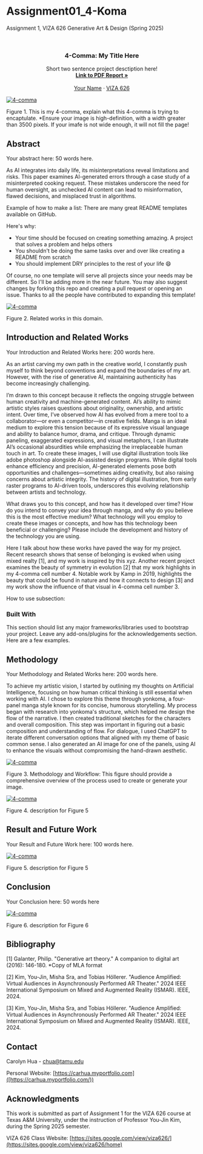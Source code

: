 # Assignment01_4-Koma
Assignment 1, VIZA 626 Generative Art &amp; Design (Spring 2025)

<!-- Improved compatibility of back to top link: See: https://github.com/othneildrew/Best-README-Template/pull/73 -->
<a id="readme-top"></a>

<!-- PROJECT SHIELDS -->
<!--
*** I'm using markdown "reference style" links for readability.
*** Reference links are enclosed in brackets [ ] instead of parentheses ( ).
*** See the bottom of this document for the declaration of the reference variables
*** for contributors-url, forks-url, etc. This is an optional, concise syntax you may use.
*** https://www.markdownguide.org/basic-syntax/#reference-style-links
-->




<!-- PROJECT LOGO -->
<br />
<div align="center">
  </a>

  <h3 align="center">4-Comma: My Title Here</h3>

  <p align="center">
    Short two sentence project desctiption here!
    <br />
    <a href="https://github.com/yujnkm/4-comma-Assignment_01/blob/main/pdf/Reality-Distortion-Room-ISMAR-23.pdf"><strong>Link to PDF Report »</strong></a>
    <br />
    <br />
    <a href="https://website.com">Your Name</a>
    &middot;
    <a href="https://sites.google.com/view/viza626/home">VIZA 626</a>
  </p>
</div>

[![4-comma][images-fig1]](https://example.com)

Figure 1. This is my 4-comma, explain what this 4-comma is trying to encaptulate. *Ensure your image is high-definition, with a width greater than 3500 pixels. If your imafe is not wide enough, it will not fill the page!

<!-- Abstract -->
## Abstract
Your abstract here: 50 words here.

As AI integrates into daily life, its misinterpretations reveal limitations and risks. This paper examines AI-generated errors through a case study of a misinterpreted cooking request. These mistakes underscore the need for human oversight, as unchecked AI content can lead to misinformation, flawed decisions, and misplaced trust in algorithms.

Example of how to make a list:
There are many great README templates available on GitHub.

Here's why:
* Your time should be focused on creating something amazing. A project that solves a problem and helps others
* You shouldn't be doing the same tasks over and over like creating a README from scratch
* You should implement DRY principles to the rest of your life :smile:

Of course, no one template will serve all projects since your needs may be different. So I'll be adding more in the near future. You may also suggest changes by forking this repo and creating a pull request or opening an issue. Thanks to all the people have contributed to expanding this template!

[![4-comma][images-fig2]](https://example.com)

Figure 2. Related works in this domain. 

<!-- Introduction and Related Works -->
## Introduction and Related Works

Your Introduction and Related Works here: 200 words here.

As an artist carving my own path in the creative world, I constantly push myself to think beyond conventions and expand the boundaries of my art. However, with the rise of generative AI, maintaining authenticity has become increasingly challenging.

I’m drawn to this concept because it reflects the ongoing struggle between human creativity and machine-generated content. AI’s ability to mimic artistic styles raises questions about originality, ownership, and artistic intent. Over time, I’ve observed how AI has evolved from a mere tool to a collaborator—or even a competitor—in creative fields.
Manga is an ideal medium to explore this tension because of its expressive visual language and ability to balance humor, drama, and critique. Through dynamic paneling, exaggerated expressions, and visual metaphors, I can illustrate AI’s occasional absurdities while emphasizing the irreplaceable human touch in art.
To create these images, I will use digital illustration tools like adobe photoshop alongside AI-assisted design programs. While digital tools enhance efficiency and precision, AI-generated elements pose both opportunities and challenges—sometimes aiding creativity, but also raising concerns about artistic integrity. The history of digital illustration, from early raster programs to AI-driven tools, underscores this evolving relationship between artists and technology.

What draws you to this concept, and how has it developed
over time? How do you intend to convey your idea through
manga, and why do you believe this is the most effective
medium? What technology will you employ to create these
images or concepts, and how has this technology been
beneficial or challenging? Please include the development and
history of the technology you are using.

Here I talk about how these works have paved the way for my project. Recent research shows that sense of belonging is evoked when using mixed realty [1], and my work is inspired by this xyz. Another recent project examines the beauty of symmetry in evolution [2] that my work highlights in my 4-comma cell number 4. 
Notable work by Kamp in 2019, highlights the beauty that could be found in nature and how it connects to design [3] and my work show the influence of that visual in 4-comma cell number 3. 

How to use subsection:

### Built With

This section should list any major frameworks/libraries used to bootstrap your project. Leave any add-ons/plugins for the acknowledgements section. Here are a few examples.

## Methodology

Your Methodology and Related Works here: 200 words here.

To achieve my artistic vision, I started by outlining my thoughts on Artificial Intelligence, focusing on how human critical thinking is still essential when working with AI. I chose to explore this theme through yonkoma, a four-panel manga style known for its concise, humorous storytelling.
My process began with research into yonkoma's structure, which helped me design the flow of the narrative. I then created traditional sketches for the characters and overall composition. This step was important in figuring out a basic composition and understanding of flow. 
For dialogue, I used ChatGPT to iterate different conversation options that aligned with my theme of basic common sense. I also generated an AI image for one of the panels, using AI to enhance the visuals without compromising the hand-drawn aesthetic. 


[![4-comma][images-fig3]](https://example.com)

Figure 3. Methodology and Workflow: This figure should provide a comprehensive overview of the process used to create or generate your image.

[![4-comma][images-fig4]](https://example.com)

Figure 4. description for Figure 5

## Result and Future Work
Your Result and Future Work here: 100 words here.

[![4-comma][images-fig5]](https://example.com)

Figure 5. description for Figure 5

## Conclusion
Your Conclusion here: 50 words here

[![4-comma][images-fig6]](https://example.com)

Figure 6. description for Figure 6

<!-- Bibliography -->
## Bibliography 
[1] Galanter, Philip. "Generative art theory." A companion to digital art (2016): 146-180. *Copy of MLA format

[2] Kim, You-Jin, Misha Sra, and Tobias Höllerer. "Audience Amplified: Virtual Audiences in Asynchronously Performed AR Theater." 2024 IEEE International Symposium on Mixed and Augmented Reality (ISMAR). IEEE, 2024.

[3] Kim, You-Jin, Misha Sra, and Tobias Höllerer. "Audience Amplified: Virtual Audiences in Asynchronously Performed AR Theater." 2024 IEEE International Symposium on Mixed and Augmented Reality (ISMAR). IEEE, 2024. 



<!-- CONTACT -->
## Contact

Carolyn Hua - chua@tamu.edu

Personal Website: [https://carhua.myportfolio.com]([https://carhua.myportfolio.com/))




<!-- ACKNOWLEDGMENTS -->
## Acknowledgments

This work is submitted as part of Assignment 1 for the VIZA 626 course at Texas A&M University, under the instruction of Professor You-Jin Kim, during the Spring 2025 semester.

VIZA 626 Class Website: [https://sites.google.com/view/viza626/](https://sites.google.com/view/viza626/home)

<!-- MARKDOWN LINKS & IMAGES -->
<!-- https://www.markdownguide.org/basic-syntax/#reference-style-links -->
[contributors-shield]: https://img.shields.io/github/contributors/othneildrew/Best-README-Template.svg?style=for-the-badge
[contributors-url]: https://github.com/othneildrew/Best-README-Template/graphs/contributors
[forks-shield]: https://img.shields.io/github/forks/othneildrew/Best-README-Template.svg?style=for-the-badge
[forks-url]: https://github.com/othneildrew/Best-README-Template/network/members
[stars-shield]: https://img.shields.io/github/stars/othneildrew/Best-README-Template.svg?style=for-the-badge
[stars-url]: https://github.com/othneildrew/Best-README-Template/stargazers
[issues-shield]: https://img.shields.io/github/issues/othneildrew/Best-README-Template.svg?style=for-the-badge
[issues-url]: https://github.com/othneildrew/Best-README-Template/issues
[license-shield]: https://img.shields.io/github/license/othneildrew/Best-README-Template.svg?style=for-the-badge
[license-url]: https://github.com/othneildrew/Best-README-Template/blob/master/LICENSE.txt
[linkedin-shield]: https://img.shields.io/badge/-LinkedIn-black.svg?style=for-the-badge&logo=linkedin&colorB=555
[linkedin-url]: https://linkedin.com/in/othneildrew
[product-screenshot]: images/screenshot.png
[images-fig1]: images/fig1.png
[images-fig2]: images/fig2.jpg
[images-fig3]: images/fig3.jpg
[images-fig4]: images/fig4.png
[images-fig5]: images/fig5.png
[images-fig6]: images/fig6.png
[Next.js]: https://img.shields.io/badge/next.js-000000?style=for-the-badge&logo=nextdotjs&logoColor=white
[Next-url]: https://nextjs.org/
[React.js]: https://img.shields.io/badge/React-20232A?style=for-the-badge&logo=react&logoColor=61DAFB
[React-url]: https://reactjs.org/
[Vue.js]: https://img.shields.io/badge/Vue.js-35495E?style=for-the-badge&logo=vuedotjs&logoColor=4FC08D
[Vue-url]: https://vuejs.org/
[Angular.io]: https://img.shields.io/badge/Angular-DD0031?style=for-the-badge&logo=angular&logoColor=white
[Angular-url]: https://angular.io/
[Svelte.dev]: https://img.shields.io/badge/Svelte-4A4A55?style=for-the-badge&logo=svelte&logoColor=FF3E00
[Svelte-url]: https://svelte.dev/
[Laravel.com]: https://img.shields.io/badge/Laravel-FF2D20?style=for-the-badge&logo=laravel&logoColor=white
[Laravel-url]: https://laravel.com
[Bootstrap.com]: https://img.shields.io/badge/Bootstrap-563D7C?style=for-the-badge&logo=bootstrap&logoColor=white
[Bootstrap-url]: https://getbootstrap.com
[JQuery.com]: https://img.shields.io/badge/jQuery-0769AD?style=for-the-badge&logo=jquery&logoColor=white
[JQuery-url]: https://jquery.com 
